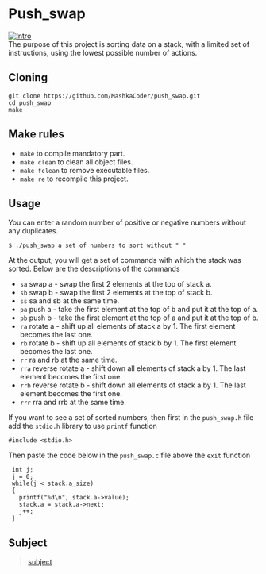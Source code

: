 # Push_swap
[![Intro](https://img.shields.io/badge/Cursus-Push_swap-success?style=for-the-badge&logo=42)](https://github.com/MashkaCoder/push_swap.git)<br>
The purpose of this project is sorting data on a stack, with a limited set of instructions, using
the lowest possible number of actions. <br>
## Cloning <br>
```
git clone https://github.com/MashkaCoder/push_swap.git
cd push_swap
make
```
## Make rules

- `make` to compile mandatory part. <br>
- `make clean` to clean all object files. <br>
- `make fclean` to remove executable files. <br>
- `make re` to recompile this project.<br>

## Usage <br>
You can enter a random number of positive or negative numbers without any duplicates.

 ```
 $ ./push_swap a set of numbers to sort without " "
 ```
 
 At the output, you will get a set of commands with which the stack was sorted. Below are the descriptions of the commands
 
 - `sa` swap a - swap the first 2 elements at the top of stack a.
 - `sb` swap b - swap the first 2 elements at the top of stack b.
 - `ss` sa and sb at the same time.
 - `pa` push a - take the first element at the top of b and put it at the top of a.
 - `pb` push b - take the first element at the top of a and put it at the top of b. 
 - `ra` rotate a - shift up all elements of stack a by 1.  The first element becomes
        the last one.
 - `rb` rotate b - shift up all elements of stack b by 1.  The first element becomes
        the last one.
 - `rr` ra and rb at the same time.
 - `rra` reverse rotate a - shift down all elements of stack a by 1. The last element becomes the first one.
 - `rrb` reverse rotate b - shift down all elements of stack a by 1. The last element becomes the first one.
 - `rrr` rra and rrb at the same time.

If you want to see a set of sorted numbers, then first in the `push_swap.h` file add the `stdio.h` library to use `printf` function
 
```
#include <stdio.h>
 ```
Then paste the code below in the `push_swap.c` file above the `exit` function
 ```
  int j;
  j = 0;
  while(j < stack.a_size)
  {
    printf("%d\n", stack.a->value);
    stack.a = stack.a->next;
    j++;
  }
  ```
   ## Subject
 > [subject](push_swap.subject.pdf)
